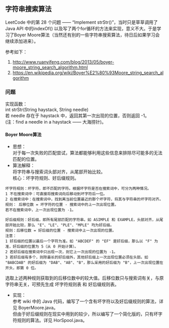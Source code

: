 ## 字符串搜索算法

LeetCode 中的第 28 个问题 —— “Implement strStr()”，当时只是草草调用了 Java API 中的indexOf() 以及写了两个for循环的方法来实现，意义不大。于是学习了Boyer Moore算法（当然还有别的一些字符串搜索算法，待日后如果学习会继续添加进来）。

参考如下：
1. http://www.ruanyifeng.com/blog/2013/05/boyer-moore_string_search_algorithm.html
2. https://en.wikipedia.org/wiki/Boyer%E2%80%93Moore_string_search_algorithm

### 问题
实现函数：<br>
int strStr(String haystack, String needle) <br>
若 needle 存在于 haystack 中，返回其第一次出现的位置，否则返回 -1。<br>
(注：find a needle in a haystack —— 大海捞针)。

#### Boyer Moore算法
* 思想：<br>
对于每一次失败的匹配尝试，算法都能够利用这些信息来排除尽可能多的无法匹配的位置。
* 算法解释：<br>
将字符串与搜索词头部对齐，从尾部开始比较。<br>
核心：坏字符规则、好后缀规则。
```
坏字符规则：坏字符，即不匹配的字符。根据坏字符是否在搜索词中，可分为两种情况。
1 不在搜索词中：可直接将搜索词向后移动到坏字符后一位。
2 在搜索词中：在搜索词中，找到离当前位置最近的那个坏字符，将其与字符串的坏字符对齐。
规则： 后移位数 = 坏字符的位置 - 搜索词中的上一次出现位置。
若不在搜索词中，上一次出现位置为 -1。
```
```
好后缀规则：好后缀，即所有尾部匹配的字符串。如 ASIMPLE 和 EXAMPLE，头部对齐，从尾部开始比较，那么 "E"、"LE"、"PLE"、"MPLE" 均为好后缀。
规则：后移位数 = 好后缀的位置 - 搜索词中上一次出现的位置。
注意：
1 好后缀的位置以最后一个字符为准。如 "ABCDEF" 的 "EF" 是好后缀，那么以 "F" 为准，好后缀的位置为 5（从 0 开始计算）。
2 若好后缀在搜索词中只出现一次，则它上一次出现的位置为 -1。
3 若好后缀有多个，则除最长的好后缀外，其他好后缀上一次出现位置必须在头部。如 "BABCDAB" 的好后缀为 "DAB"、"AB"、"B"，那么采用的好后缀为 "B"，上一次出现位置在开头，即第 0 位。
```
选取上述两种规则获取到的后移位数中的较大值。后移位数只与搜索词有关，与原字符串无关，可预先生成 坏字符规则表 和 好后缀规则表。

* 实现：<br>
参考 wiki 中的 Java 代码，编写了一个含有坏字符以及好后缀规则的算法，详见 BoyerMoore.java。<br>
但由于好后缀规则在现实中用到的较少，所以编写了一个简化版的，只有坏字符规则的算法。详见 HorSpool.java。
